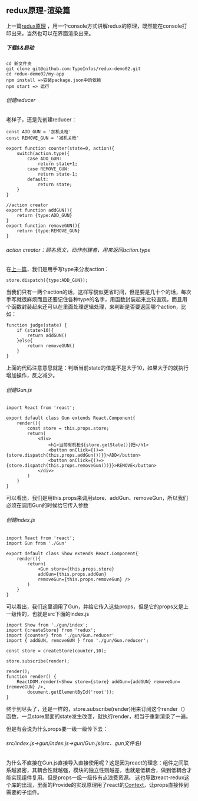 ## redux原理-渲染篇

上一篇[redux原理](https://github.com/TypeInfos/redux-demo- "console篇") ，用一个console方式讲解redux的原理，既然能在console打印出来，当然也可以在界面渲染出来。

##### 下载&&启动
<pre><code>cd 新文件夹
git clone git@github.com:TypeInfos/redux-demo02.git
cd redux-demo02/my-app
npm install =>安装package.json中的依赖
npm start => 运行
</pre></code>

###### 创建reducer
老样子，还是先创建reducer：

```
const ADD_GUN = '加机关枪'
const REMOVE_GUN = '减机关枪'

export function counter(state=0, action){
    switch(action.type){
        case ADD_GUN:
            return state+1;
        case REMOVE_GUN:
            return state-1;
        default:
            return state;
    }
}

//action creator
export function addGUN(){
    return {type:ADD_GUN}
}
export function removeGUN(){
    return {type:REMOVE_GUN}
}
```
###### action creator：顾名思义，动作创建者，用来返回action.type
在[上一篇](https://github.com/TypeInfos/redux-demo- "console篇")，我们是用手写type来分发action：

```
store.dispatch({type:ADD_GUN});
```
当我们只有一两个action的话，这样写貌似更省时间，但是要是几十个的话，每次手写就很麻烦而且还要记住各种type的名字，用函数封装起来比较直观，而且用个函数封装起来还可以在里面处理逻辑处理，来判断是否要返回哪个action，比如：

```
function judge(state) {
    if (state>10){
    	return addGUN()
    }else{
    	return removeGUN()
    }
}
```
上面的代码注意意思就是：判断当前state的值是不是大于10，如果大于的就执行增加操作，反之减少。

###### 创建Gun.js

```
import React from 'react';

export default class Gun extends React.Component{
    render(){
        const store = this.props.store;
        return(
            <div>
                <h1>当前有机枪${store.getState()}把</h1>
                <button onClick={()=>{store.dispatch(this.props.addGun())}}>ADD</button>
                <button onClick={()=>{store.dispatch(this.props.removeGun())}}>REMOVE</button>
            </div>
        )
    }
}
```
可以看出，我们是用this.props来调用store、addGun、removeGun，所以我们必须在调用Gun的时候给它传入参数

###### 创建index.js

```
import React from 'react';
import Gun from './Gun'

export default class Show extends React.Component{
    render(){
        return(
            <Gun store={this.props.store}
            addGun={this.props.addGun} 
            removeGun={this.props.removeGun} />
        )
    }
}
```
可以看出，我们这里调用了Gun，并给它传入这些props，但是它的props又是上一级传的，也就是src下面的index.js

```
import Show from './gun/index';
import {createStore} from 'redux';
import {counter} from './gun/Gun.reducer'
import { addGUN, removeGUN } from './gun/Gun.reducer';

const store = createStore(counter,10);

store.subscribe(render);

render();
function render() {
    ReactDOM.render(<Show store={store} addGun={addGUN} removeGun={removeGUN} />, 
        document.getElementById('root'));
}
```
终于到尽头了，还是一样的，store.subscribe(render)用来订阅这个render（）函数，一旦store里面的state发生改变，就执行render，相当于重新渲染了一遍。

但是有会说为什么props要一级一级传下去：
###### src/index.js->gun/index.js->gun/Gun.js(src、gun文件名)
为什么不直接在Gun.js直接导入直接使用呢？这是因为react的理念：组件之间联系越紧密，其耦合性就越强，模块的独立性则越差，也就是低耦合，做到低耦合才能实现组件复用。但是props一级一级传有点浪费资源。
这也导致react-redux这个库的出现，里面的Provide的实现原理用了react的[Context](https://reactjs.org/docs/context.html"react-context")，让props直接传到需要的子组件。
